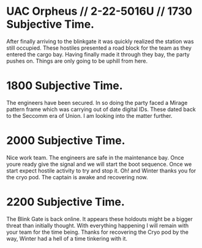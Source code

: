 # UAC Orpheus // 2-22-5016U // 1730 Subjective Time.

After finally arriving to the blinkgate it was quickly realized the station was still occupied. These hostiles presented a road block for the team as they entered the cargo bay.
Having finally made it through they bay, the party pushes on. Things are only going to be uphill from here.

# 1800 Subjective Time.

The engineers have been secured. In so doing the party faced a Mirage pattern frame which was carrying out of date digital IDs. These dated back to the Seccomm era of Union. I am looking into the matter further.

# 2000 Subjective Time.

Nice work team. The engineers are safe in the maintenance bay. Once youre ready give the signal and we will start the boot sequence. Once we start expect hostile activity to try and stop it. Oh! and Winter thanks you for the cryo pod. The captain is awake and recovering now.

# 2200 Subjective Time.

The Blink Gate is back online. It appears these holdouts might be a bigger threat than initially thought. With everything happening I will remain with your team for the time being. Thanks for recovering the Cryo pod by the way, Winter had a hell of a time tinkering with it.
